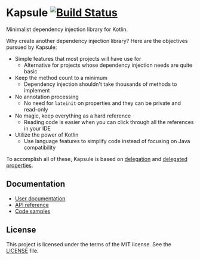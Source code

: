 # Kapsule [![Build Status](https://travis-ci.org/gouline/kapsule.svg?branch=master)](https://travis-ci.org/gouline/kapsule) 

Minimalist dependency injection library for Kotlin.

Why create another dependency injection library? Here are the objectives pursued by Kapsule:

* Simple features that most projects will have use for
    - Alternative for projects whose dependency injection needs are quite basic
* Keep the method count to a minimum
    - Dependency injection shouldn't take thousands of methods to implement
* No annotation processing
    - No need for `lateinit` on properties and they can be private and read-only
* No magic, keep everything as a hard reference
    - Reading code is easier when you can click through all the references in your IDE
* Utilize the power of Kotlin
    - Use language features to simplify code instead of focusing on Java compatibility 

To accomplish all of these, Kapsule is based on [delegation](http://kotlinlang.org/docs/reference/delegation.html) and [delegated properties](http://kotlinlang.org/docs/reference/delegated-properties.html). 
  
## Documentation

* [User documentation](https://gouline.net/kapsule)
* [API reference](https://gouline.net/kapsule/docs)
* [Code samples](samples)

## License

This project is licensed under the terms of the MIT license. See the [LICENSE](LICENSE) file.

